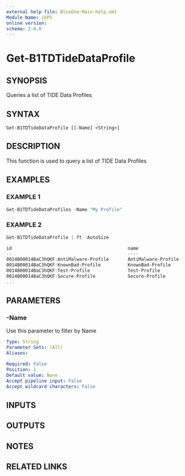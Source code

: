 ```yaml
---
external help file: BloxOne-Main-help.xml
Module Name: ibPS
online version:
schema: 2.0.0
---
```


# Get-B1TDTideDataProfile

## SYNOPSIS
Queries a list of TIDE Data Profiles

## SYNTAX

```
Get-B1TDTideDataProfile [[-Name] <String>]
```

## DESCRIPTION
This function is used to query a list of TIDE Data Profiles

## EXAMPLES

### EXAMPLE 1
```powershell
Get-B1TDTideDataProfiles -Name "My Profile"
```

### EXAMPLE 2
```powershell
Get-B1TDTideDataProfile | ft -AutoSize

id                                           name                      description                  policy      default_ttl active rpzfeedname
--                                           ----                      -----------                  ------      ----------- ------ -----------
0014B00014BaC3hQKF:AntiMalware-Profile       AntiMalware-Profile       AntiMalware - Data Profile   default-csp        True   True amfeed
0014B00014BaC3hQKF:KnownBad-Profile          KnownBad-Profile          Known Bad - Data Profile     default-csp        True   True kbfeed
0014B00014BaC3hQKF:Test-Profile              Test-Profile              Test - Data Profile          default-csp        True  False tsfeed
0014B00014BaC3hQKF:Secure-Profile            Secure-Profile            Secure - Data Profile        default-csp        True   True scfeed
...
```

## PARAMETERS

### -Name
Use this parameter to filter by Name

```yaml
Type: String
Parameter Sets: (All)
Aliases:

Required: False
Position: 1
Default value: None
Accept pipeline input: False
Accept wildcard characters: False
```

## INPUTS

## OUTPUTS

## NOTES

## RELATED LINKS
